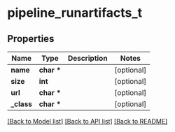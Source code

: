 # pipeline_runartifacts_t

## Properties
Name | Type | Description | Notes
------------ | ------------- | ------------- | -------------
**name** | **char \*** |  | [optional] 
**size** | **int** |  | [optional] 
**url** | **char \*** |  | [optional] 
**_class** | **char \*** |  | [optional] 

[[Back to Model list]](../README.md#documentation-for-models) [[Back to API list]](../README.md#documentation-for-api-endpoints) [[Back to README]](../README.md)


